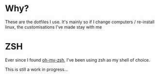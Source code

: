 # Why?
These are the dotfiles I use. It's mainly so if I change computers / re-install linux, the customisations I've made stay with me

# ZSH
Ever since I found [oh-my-zsh](https://github.com/robbyrussell/oh-my-zsh), I've been using zsh as my shell of choice.

This is still a work in progress...